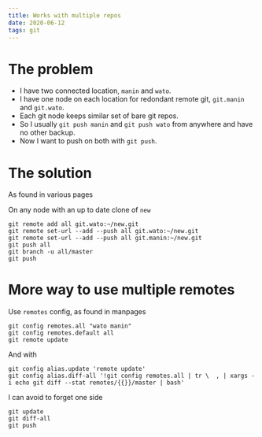 ```yaml
---
title: Works with multiple repos
date: 2020-06-12
tags: git
---
```


# The problem

- I have two connected location, `manin` and `wato`.
- I have one node on each location for redondant remote git,
  `git.manin` and `git.wato`.
- Each git node keeps similar set of bare git repos.
- So I usually `git push manin` and `git push wato` from anywhere and
  have no other backup.
- Now I want to push on both with `git push`.

# The solution

As found in various pages

On any node with an up to date clone of `new`

```
git remote add all git.wato:~/new.git
git remote set-url --add --push all git.wato:~/new.git
git remote set-url --add --push all git.manin:~/new.git
git push all
git branch -u all/master
git push
```

# More way to use multiple remotes

Use `remotes` config, as found in manpages

```
git config remotes.all "wato manin"
git config remotes.default all
git remote update
```

And with

```
git config alias.update 'remote update'
git config alias.diff-all '!git config remotes.all | tr \  , | xargs -i echo git diff --stat remotes/{{}}/master | bash'
```

I can avoid to forget one side

```
git update
git diff-all
git push
```
